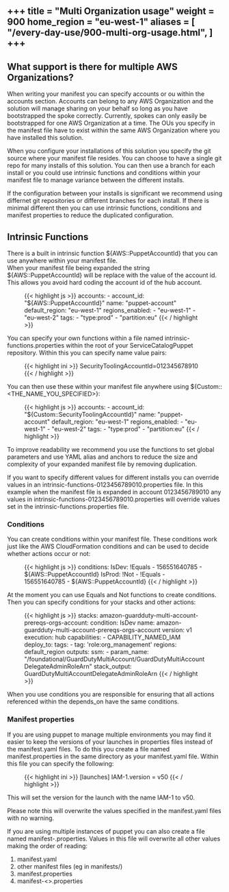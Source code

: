 +++
title = "Multi Organization usage"
weight = 900
home_region = "eu-west-1"
aliases = [
    "/every-day-use/900-multi-org-usage.html",
]
+++
---

## What support is there for multiple AWS Organizations?

When writing your manifest you can specify accounts or ou within the accounts section.  Accounts can belong to any
AWS Organization and the solution will manage sharing on your behalf so long as you have bootstrapped the spoke
correctly.  Currently, spokes can only easily be bootstrapped for one AWS Organization at a time.  The OUs you specify
in the manifest file have to exist within the same AWS Organization where you have installed this solution.

When you configure your installations of this solution you specify the git source where your manifest file resides.  You
can choose to have a single git repo for many installs of this solution.  You can then use a branch for each install
or you could use intrinsic functions and conditions within your manifest file to manage variance between the different
installs.

If the configuration between your installs is significant we recommend using differnet git repositories or different
branches for each install.  If there is minimal different then you can use intrinsic functions, conditions and manifest
properties to reduce the duplicated configuration.

## Intrinsic Functions

There is a built in intrinsic function ${AWS::PuppetAccountId} that you can use anywhere within your manifest file.  
When your manifest file being expanded the string ${AWS::PuppetAccountId} will be replace with the value of the account 
id.  This allows you avoid hard coding the account id of the hub account.

  <figure>
   {{< highlight js >}}
accounts:
  - account_id: "${AWS::PuppetAccountId}"
    name: "puppet-account"
    default_region: "eu-west-1"
    regions_enabled:
      - "eu-west-1"
      - "eu-west-2"
    tags:
      - "type:prod"
      - "partition:eu"
   {{< / highlight >}}
  </figure>

You can specify your own functions within a file named intrinsic-functions.properties within the root of your 
ServiceCatalogPuppet repository.  Within this you can specify name value pairs:


  <figure>
   {{< highlight ini >}}
SecurityToolingAccountId=012345678910
   {{< / highlight >}}
    </figure>

You can then use these within your manifest file anywhere using ${Custom::<THE_NAME_YOU_SPECIFIED>}:

  <figure>
   {{< highlight js >}}
accounts:
  - account_id: "${Custom::SecurityToolingAccountId}"
    name: "puppet-account"
    default_region: "eu-west-1"
    regions_enabled:
      - "eu-west-1"
      - "eu-west-2"
    tags:
      - "type:prod"
      - "partition:eu"
   {{< / highlight >}}
  </figure>

To improve readability we recommend you use the functions to set global parameters and use YAML alias and anchors to 
reduce the size and complexity of your expanded manifest file by removing duplication.

If you want to specify different values for different installs you can override values in an 
intrinsic-functions-0123456789010.properties file.  In this example when the manifest file is expanded in account
0123456789010 any values in intrinsic-functions-0123456789010.properties will override values set in the 
intrinsic-functions.properties file.

### Conditions

You can create conditions within your manifest file.  These conditions work just like the AWS CloudFormation conditions
and can be used to decide whether actions occur or not:

  <figure>
   {{< highlight js >}}
conditions:
  IsDev: !Equals
    - 156551640785
    - ${AWS::PuppetAccountId}
  IsProd: !Not
    - !Equals
      - 156551640785
      - ${AWS::PuppetAccountId}
{{< / highlight >}}
  </figure>

At the moment you can use Equals and Not functions to create conditions.  Then you can specify conditions for your
stacks and other actions:

  <figure>
   {{< highlight js >}}
stacks:
  amazon-guardduty-multi-account-prereqs-orgs-account:
    condition: IsDev
    name: amazon-guardduty-multi-account-prereqs-orgs-account
    version: v1
    execution: hub
    capabilities:
      - CAPABILITY_NAMED_IAM
    deploy_to:
      tags:
        - tag: 'role:org_management'
          regions: default_region
    outputs:
      ssm:
        - param_name: "/foundational/GuardDutyMultiAccount/GuardDutyMultiAccountDelegateAdminRoleArn"
          stack_output: GuardDutyMultiAccountDelegateAdminRoleArn
{{< / highlight >}}
  </figure>

When you use conditions you are responsible for ensuring that all actions referenced within the depends_on have the same
conditions.

### Manifest properties

If you are using puppet to manage multiple environments you may find it easier to keep the versions of your launches in 
properties files instead of the manifest.yaml files. To do this you create a file named manifest.properties in the same 
directory as your manifest.yaml file. Within this file you can specify the following:

  <figure>
   {{< highlight ini >}}
[launches]
IAM-1.version = v50
{{< / highlight >}}
    </figure>

This will set the version for the launch with the name IAM-1 to v50.

Please note this will overwrite the values specified in the manifest.yaml files with no warning.

If you are using multiple instances of puppet you can also create a file named manifest-<puppet-account-id>.properties. 
Values in this file will overwrite all other values making the order of reading:

1. manifest.yaml 
2. other manifest files (eg in manifests/) 
3. manifest.properties 
4. manifest-<<puppet-account-id>>.properties